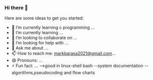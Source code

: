 ### Hi there 👋

Here are some ideas to get you started:

- 🔭 I’m currently learning c programming ...
- 🌱 I’m currently learning ...
- 👯 I’m looking to collaborate on ...
- 🤔 I’m looking for help with ...
- 💬 Ask me about ...
- 📫 How to reach me: markbarasa2021@gmail.com...
- 😄 Pronouns: ...
- ⚡ Fun fact: ...
-->good in linux-shell bash
--system documentation
--algorithms,pseudocoding and flow charts
